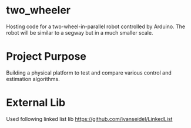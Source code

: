 # two_wheeler
Hosting code for a two-wheel-in-parallel robot controlled by Arduino. The robot will be similar to a segway but in a much smaller scale.

# Project Purpose
Building a physical platform to test and compare various control and estimation algorithms.

# External Lib
Used following linked list lib
https://github.com/ivanseidel/LinkedList

